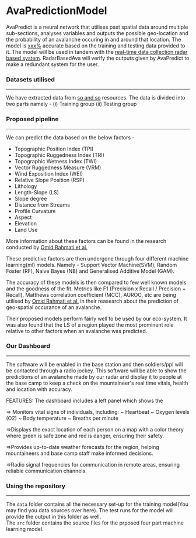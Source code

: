 # AvaPredictionModel

AvaPredict is a neural network that utilises past spatial data around multiple
sub-sections, analyses variables and outputs the possible geo-location and the
probability of an avalanche occuring in and around that location. The model is
<ins>xxx%</ins> accurate based on the training and testing data provided to it.
The model will be used in tandem with the
[real-time data collection radar based system](https://github.com/Backs-ash/RadarBasedAvaPredict).
RadarBasedAva will verify the outputs given by AvaPredict to make a redundant
system for the user.

### Datasets utilised

---

We have extracted data from <ins>so and so</ins> resources. The data is divided
into two parts namely - (i) Training group (ii) Testing group

### Proposed pipeline

---

We can predict the data based on the below factors -

- Topographic Position Index (TPI)
- Topographic Ruggedness Index (TRI)
- Topographic Wetness Index (TWI)
- Vector Ruggedness Measure (VRM)
- Wind Exposition Index (WEI)
- Relative Slope Position (RSP)
- Lithology
- Length-Slope (LS)
- Slope degree
- Distance from Streams
- Profile Curvature
- Aspect
- Elevation
- Land Use

More information about these factors can be found in the research conducted by
[Omid Rahmati et al.](https://www.mdpi.com/2072-4292/11/24/2995)

These predictive factors are then undergone through four different machine
learning(ml) models. Namely - Support Vector Machine(SVM), Random Foster (RF),
Naive Bayes (NB) and Generalised Additive Model (GAM).

The accuracy of these models is then compared to few well known models and the
goodness of the fit. Metrics like F1 (Precision x Recall / Precision + Recall),
Matthews correlation coefficient (MCC), AUROC, etc are being utilised by
[Omid Rahmati et al.](https://www.mdpi.com/2072-4292/11/24/2995) in their
reasearch about the prediction of geo-spatial occurance of an avalanche.

Their proposed models perform fairly well to be used by our eco-system. It was
also found that the LS of a region played the most prominent role relative to
other factors when an avalanche was predicted.


### Our Dashboard

___

The software will be enabled in the base station and then soldiers/ppl will be contacted through a radio jockey. This software will be able to show the predictions of an avalanche made by our radar and display it to people at the base camp to keep a check on the mountaineer's real time vitals, health and location with accuracy.

FEATURES:
The dashboard includes a left panel which shows the 

=> Monitors vital signs of individuals, including:
~ Heartbeat
~ Oxygen levels (O2)
~ Body temperature
~ Breaths per minute

=>Displays the exact location of each person on a map with a color theory where green is safe zone and red is danger, ensuring their safety. 

=>Provides up-to-date weather forecasts for the region, helping mountaineers and base camp staff make informed decisions.

=>Radio signal frequencies for communication in remote areas, ensuring reliable communication channels.


### Using the repository

---

The `data` folder contains all the necessary set-up for the training model(You
may find you data sources over here). The test runs for the model will provide
the output in this folder as well. <br> The `src` folder contains the source
files for the prposed four part machine learning model.
